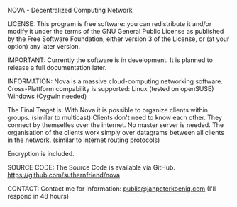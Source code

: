 NOVA - Decentralized Computing Network

LICENSE:
This program is free software: you can redistribute it and/or modify
it under the terms of the GNU General Public License as published by
the Free Software Foundation, either version 3 of the License, or
(at your option) any later version.

IMPORTANT:
Currently the software is in development. It is planned to release a 
full documentation later.

INFORMATION:
Nova is a massive cloud-computing networking software.
Cross-Plattform compability is supported:
	Linux (tested on openSUSE)
	Windows (Cygwin needed)

The Final Target is:
	With Nova it is possible to organize clients within groups.
	(similar to multicast)
	Clients don't need to know each other. They connect by themselfes
	over the internet. No master server is needed. The organisation
	of the clients work simply over datagrams between all clients in
	the network. (similar to internet routing protocols)

Encryption is included.

SOURCE CODE:
The Source Code is available via GitHub.
https://github.com/suthernfriend/nova

CONTACT:
Contact me for information:
public@janpeterkoenig.com (I'll respond in 48 hours)
